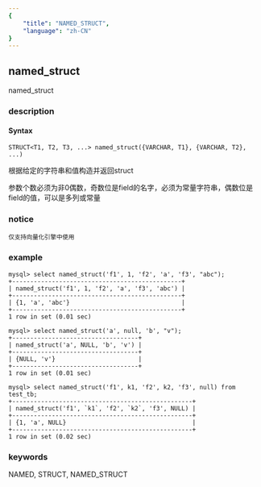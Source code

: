 ```yaml
---
{
    "title": "NAMED_STRUCT",
    "language": "zh-CN"
}
---
```


<!-- 
Licensed to the Apache Software Foundation (ASF) under one
or more contributor license agreements.  See the NOTICE file
distributed with this work for additional information
regarding copyright ownership.  The ASF licenses this file
to you under the Apache License, Version 2.0 (the
"License"); you may not use this file except in compliance
with the License.  You may obtain a copy of the License at
  http://www.apache.org/licenses/LICENSE-2.0
Unless required by applicable law or agreed to in writing,
software distributed under the License is distributed on an
"AS IS" BASIS, WITHOUT WARRANTIES OR CONDITIONS OF ANY
KIND, either express or implied.  See the License for the
specific language governing permissions and limitations
under the License.
-->

## named_struct

<version since="2.0.0">

named_struct

</version>

### description

#### Syntax

`STRUCT<T1, T2, T3, ...> named_struct({VARCHAR, T1}, {VARCHAR, T2}, ...)`

根据给定的字符串和值构造并返回struct

参数个数必须为非0偶数，奇数位是field的名字，必须为常量字符串，偶数位是field的值，可以是多列或常量

### notice

`仅支持向量化引擎中使用`

### example

```
mysql> select named_struct('f1', 1, 'f2', 'a', 'f3', "abc");
+-----------------------------------------------+
| named_struct('f1', 1, 'f2', 'a', 'f3', 'abc') |
+-----------------------------------------------+
| {1, 'a', 'abc'}                               |
+-----------------------------------------------+
1 row in set (0.01 sec)

mysql> select named_struct('a', null, 'b', "v");
+-----------------------------------+
| named_struct('a', NULL, 'b', 'v') |
+-----------------------------------+
| {NULL, 'v'}                       |
+-----------------------------------+
1 row in set (0.01 sec)

mysql> select named_struct('f1', k1, 'f2', k2, 'f3', null) from test_tb;
+--------------------------------------------------+
| named_struct('f1', `k1`, 'f2', `k2`, 'f3', NULL) |
+--------------------------------------------------+
| {1, 'a', NULL}                                   |
+--------------------------------------------------+
1 row in set (0.02 sec)
```

### keywords

NAMED, STRUCT, NAMED_STRUCT